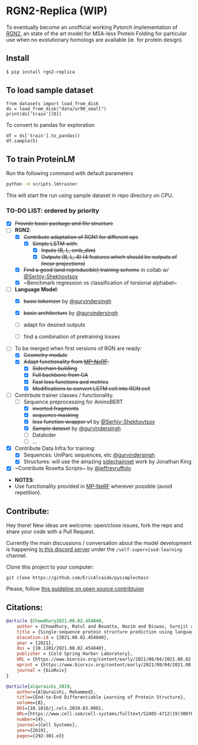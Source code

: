 # RGN2-Replica (WIP)

To eventually become an unofficial working Pytorch implementation of [RGN2](https://www.biorxiv.org/content/10.1101/2021.08.02.454840v1), an state of the art model for MSA-less Protein Folding for particular use when no evolutionary homologs are available (ie. for protein design). 

## Install

```bash
$ pip install rgn2-replica
```

## To load sample dataset


```
from datasets import load_from_disk
ds = load_from_disk("data/ur90_small")
print(ds['train'][0])
```
To convert to pandas for exploration
```
df = ds['train'].to_pandas()
df.sample(5)
```


## To train ProteinLM

Run the following command with default parameters

```bash
python -m scripts.lmtrainer
```
This will start the run using sample dataset in repo directory on CPU.


### TO-DO LIST: ordered by priority

* [x] ~~Provide basic package and file structure~~
* [ ] **RGN2**:
	* [x] ~~Contribute adaptation of RGN1 for different ops~~
		* [x] ~~Simple LSTM with:~~ 
		    * [x] ~~Inputs (B, L, emb_dim)~~
		    * [x] ~~Outputs (B, L, 4) (4 features which should be outputs of linear projections)~~
	* [x] ~~Find a good (and reproducible) training scheme~~ in collab w/ [@Serhiy-Shekhovtsov](https://github.com/Serhiy-Shekhovtsov)
	* [x] ~Benchmark regression vs classification of torsional alphabet~
* [ ] **Language Model**: 
	* [x] ~~basic tokenizer~~ by [@gurvindersingh](https://github.com/gurvindersingh)
	* [x] ~~basic architecture~~ by [@gurvindersingh](https://github.com/gurvindersingh)
	* [ ] adapt for desired outputs
	* [ ] find a combination of pretraining losses


* [ ] To be merged when first versions of RGN are ready: 
	* [x] ~~Geometry module~~ 
	* [x] ~~Adapt functionality from [MP-NeRF](https://github.com/EleutherAI/mp_nerf):~~
		* [x] ~~Sidechain building~~
		* [x] ~~Full backbone from CA~~
		* [x] ~~Fast loss functions and metrics~~
		* [x] ~~Modifications to convert LSTM cell into RGN cell~~

* [ ] Contirbute trainer classes / functionality. 
	* [ ] Sequence preprocessing for AminoBERT
		* [x] ~~inverted fragments~~
		* [x] ~~sequence masking~~
		* [x] ~~loss function wrapper v1~~ by [@Serhiy-Shekhovtsov](https://github.com/Serhiy-Shekhovtsov)
		* [x] ~~Sample dataset~~ by [@gurvindersingh](https://github.com/gurvindersingh)
		* [ ] Dataloder
		* [ ] ...

* [x] Contribute Data Infra for training: 
	* [x] Sequences: UniParc sequences, etc [@gurvindersingh](https://github.com/gurvindersingh)
	* [x] Structures: will use the amazing [sidechainnet](https://github.com/jonathanking/sidechainnet) work by Jonathan King  

* [x] ~Contribute Rosetta Scripts~ by [@jeffreyruffolo](https://github.com/jeffreyruffolo)

* **NOTES**: 
* Use functionality provided in [MP-NeRF](https://github.com/EleutherAI/mp_nerf) wherever possible (avoid repetition). 

## Contribute: 

Hey there! New ideas are welcome: open/close issues, fork the repo and share your code with a Pull Request. 

Currently the main discussions / conversation about the model development is happening [in this discord server](https://discord.gg/VpPpa9EZ) under the `/self-supervised-learning` channel.  

Clone this project to your computer:

`git clone https://github.com/EricAlcaide/pysimplechain`

Please, follow [this guideline on open source contribtuion](https://numpy.org/devdocs/dev/index.html) 

## Citations:

```bibtex
@article {Chowdhury2021.08.02.454840,
    author = {Chowdhury, Ratul and Bouatta, Nazim and Biswas, Surojit and Rochereau, Charlotte and Church, George M. and Sorger, Peter K. and AlQuraishi, Mohammed},
    title = {Single-sequence protein structure prediction using language models from deep learning},
    elocation-id = {2021.08.02.454840},
    year = {2021},
    doi = {10.1101/2021.08.02.454840},
    publisher = {Cold Spring Harbor Laboratory},
    URL = {https://www.biorxiv.org/content/early/2021/08/04/2021.08.02.454840},
    eprint = {https://www.biorxiv.org/content/early/2021/08/04/2021.08.02.454840.full.pdf},
    journal = {bioRxiv}
}

@article{alquraishi_2019,
	author={AlQuraishi, Mohammed},
	title={End-to-End Differentiable Learning of Protein Structure},
	volume={8},
	DOI={10.1016/j.cels.2019.03.006},
	URL={https://www.cell.com/cell-systems/fulltext/S2405-4712(19)30076-6}
	number={4},
	journal={Cell Systems},
	year={2019},
	pages={292-301.e3}

```

